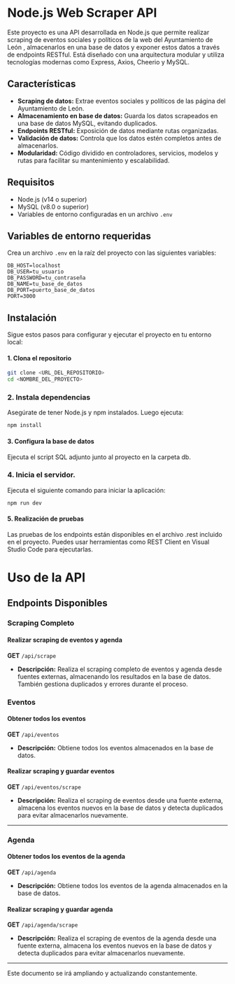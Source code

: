 # Node.js Web Scraper API

Este proyecto es una API desarrollada en Node.js que permite realizar scraping de eventos sociales y políticos de la web del Ayuntamiento de León , almacenarlos en una base de datos y exponer estos datos a través de endpoints RESTful. Está diseñado con una arquitectura modular y utiliza tecnologías modernas como Express, Axios, Cheerio y MySQL.

## Características

- **Scraping de datos:** Extrae eventos sociales y políticos de las página del Ayuntamiento de León.
- **Almacenamiento en base de datos:** Guarda los datos scrapeados en una base de datos MySQL, evitando duplicados.
- **Endpoints RESTful:** Exposición de datos mediante rutas organizadas.
- **Validación de datos:** Controla que los datos estén completos antes de almacenarlos.
- **Modularidad:** Código dividido en controladores, servicios, modelos y rutas para facilitar su mantenimiento y escalabilidad.

## Requisitos

- Node.js (v14 o superior)
- MySQL (v8.0 o superior)
- Variables de entorno configuradas en un archivo `.env`

## Variables de entorno requeridas

Crea un archivo `.env` en la raíz del proyecto con las siguientes variables:

```env
DB_HOST=localhost
DB_USER=tu_usuario
DB_PASSWORD=tu_contraseña
DB_NAME=tu_base_de_datos
DB_PORT=puerto_base_de_datos
PORT=3000
```

## Instalación

Sigue estos pasos para configurar y ejecutar el proyecto en tu entorno local:

#### 1. Clona el repositorio
```bash
git clone <URL_DEL_REPOSITORIO>
cd <NOMBRE_DEL_PROYECTO>
```
### 2. Instala dependencias
Asegúrate de tener Node.js y npm instalados. Luego ejecuta:
```bash
npm install
```

#### 3. Configura la base de datos
Ejecuta  el script SQL adjunto junto  al proyecto en la carpeta db. 

### 4. Inicia el servidor. 
Ejecuta el siguiente comando para iniciar la aplicación:
```bash
npm run dev
```

#### 5. Realización de pruebas
Las pruebas de los endpoints están disponibles en el archivo .rest incluido en el proyecto. Puedes usar herramientas como REST Client en Visual Studio Code para ejecutarlas.

# Uso de la API

## Endpoints Disponibles

### Scraping Completo

#### Realizar scraping de eventos y agenda
**GET** `/api/scrape`

- **Descripción:** Realiza el scraping completo de eventos y agenda desde fuentes externas, almacenando los resultados en la base de datos. También gestiona duplicados y errores durante el proceso.


### Eventos

#### Obtener todos los eventos
**GET** `/api/eventos`

- **Descripción:** Obtiene todos los eventos almacenados en la base de datos.

#### Realizar scraping y guardar eventos
**GET** `/api/eventos/scrape`

- **Descripción:** Realiza el scraping de eventos desde una fuente externa, almacena los eventos nuevos en la base de datos y detecta duplicados para evitar almacenarlos nuevamente.

---

### Agenda

#### Obtener todos los eventos de la agenda
**GET** `/api/agenda`

- **Descripción:** Obtiene todos los eventos de la agenda almacenados en la base de datos.

#### Realizar scraping y guardar agenda
**GET** `/api/agenda/scrape`

- **Descripción:** Realiza el scraping de eventos de la agenda desde una fuente externa, almacena los eventos nuevos en la base de datos y detecta duplicados para evitar almacenarlos nuevamente.

---

Este documento se irá ampliando y actualizando constantemente.
